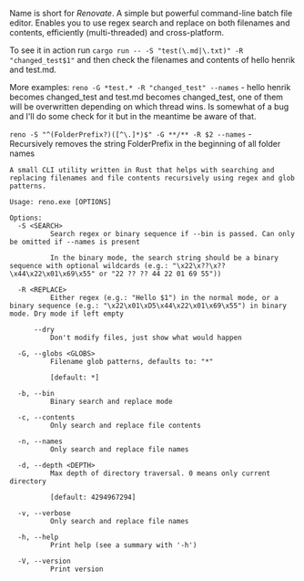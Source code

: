 Name is short for *Renovate*. A simple but powerful command-line batch file editor. Enables you to use regex search and replace on both filenames and contents, efficiently (multi-threaded) and cross-platform.

To see it in action run
`cargo run -- -S "test(\.md|\.txt)" -R "changed_test$1"` and then check the filenames and contents of hello henrik and test.md.

More examples:
`reno -G *test.* -R "changed_test" --names` - hello henrik becomes changed_test and test.md becomes changed_test, one of them will be overwritten depending on which thread wins.
Is somewhat of a bug and I'll do some check for it but in the meantime be aware of that.

`reno -S "^(FolderPrefix?)([^\.]*)$" -G **/** -R $2 --names` - Recursively removes the string FolderPrefix in the beginning of all folder names
```
A small CLI utility written in Rust that helps with searching and replacing filenames and file contents recursively using regex and glob patterns.

Usage: reno.exe [OPTIONS]

Options:
  -S <SEARCH>
          Search regex or binary sequence if --bin is passed. Can only be omitted if --names is present

          In the binary mode, the search string should be a binary sequence with optional wildcards (e.g.: "\x22\x??\x??\x44\x22\x01\x69\x55" or "22 ?? ?? 44 22 01 69 55"))

  -R <REPLACE>
          Either regex (e.g.: "Hello $1") in the normal mode, or a binary sequence (e.g.: "\x22\x01\xD5\x44\x22\x01\x69\x55") in binary mode. Dry mode if left empty

      --dry
          Don't modify files, just show what would happen

  -G, --globs <GLOBS>
          Filename glob patterns, defaults to: "*"

          [default: *]

  -b, --bin
          Binary search and replace mode

  -c, --contents
          Only search and replace file contents

  -n, --names
          Only search and replace file names

  -d, --depth <DEPTH>
          Max depth of directory traversal. 0 means only current directory

          [default: 4294967294]

  -v, --verbose
          Only search and replace file names

  -h, --help
          Print help (see a summary with '-h')

  -V, --version
          Print version
```
